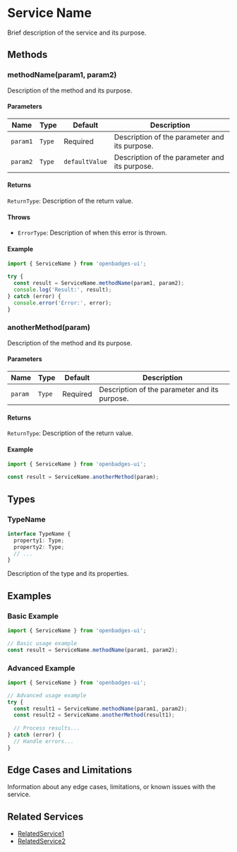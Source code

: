 # Service Name

Brief description of the service and its purpose.

## Methods

### methodName(param1, param2)

Description of the method and its purpose.

#### Parameters

| Name | Type | Default | Description |
|------|------|---------|-------------|
| `param1` | `Type` | Required | Description of the parameter and its purpose. |
| `param2` | `Type` | `defaultValue` | Description of the parameter and its purpose. |

#### Returns

`ReturnType`: Description of the return value.

#### Throws

- `ErrorType`: Description of when this error is thrown.

#### Example

```typescript
import { ServiceName } from 'openbadges-ui';

try {
  const result = ServiceName.methodName(param1, param2);
  console.log('Result:', result);
} catch (error) {
  console.error('Error:', error);
}
```

### anotherMethod(param)

Description of the method and its purpose.

#### Parameters

| Name | Type | Default | Description |
|------|------|---------|-------------|
| `param` | `Type` | Required | Description of the parameter and its purpose. |

#### Returns

`ReturnType`: Description of the return value.

#### Example

```typescript
import { ServiceName } from 'openbadges-ui';

const result = ServiceName.anotherMethod(param);
```

## Types

### TypeName

```typescript
interface TypeName {
  property1: Type;
  property2: Type;
  // ...
}
```

Description of the type and its properties.

## Examples

### Basic Example

```typescript
import { ServiceName } from 'openbadges-ui';

// Basic usage example
const result = ServiceName.methodName(param1, param2);
```

### Advanced Example

```typescript
import { ServiceName } from 'openbadges-ui';

// Advanced usage example
try {
  const result1 = ServiceName.methodName(param1, param2);
  const result2 = ServiceName.anotherMethod(result1);
  
  // Process results...
} catch (error) {
  // Handle errors...
}
```

## Edge Cases and Limitations

Information about any edge cases, limitations, or known issues with the service.

## Related Services

- [RelatedService1](./RelatedService1.md)
- [RelatedService2](./RelatedService2.md)
